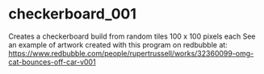 # checkerboard_001
Creates a checkerboard build from random tiles 100 x 100 pixels each
See an example of artwork created with this program on redbubble at:
https://www.redbubble.com/people/rupertrussell/works/32360099-omg-cat-bounces-off-car-v001

